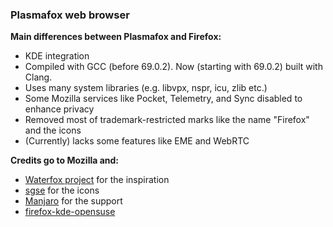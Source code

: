 ### Plasmafox web browser

**Main differences between Plasmafox and Firefox:**
 - KDE integration
 - Compiled with GCC (before 69.0.2). Now (starting with 69.0.2) built with Clang.
 - Uses many system libraries (e.g. libvpx, nspr, icu, zlib etc.)
 - Some Mozilla services like Pocket, Telemetry, and Sync disabled to enhance privacy
 - Removed most of trademark-restricted marks like the name "Firefox" and the icons
 - (Currently) lacks some features like EME and WebRTC


**Credits go to Mozilla and:**
- [Waterfox project](https://github.com/MrAlex94/Waterfox/) for the inspiration
- [sgse](https://github.com/sgse) for the icons
- [Manjaro](https://manjaro.org) for the support
- [firefox-kde-opensuse](https://aur.archlinux.org/packages/firefox-kde-opensuse/)
